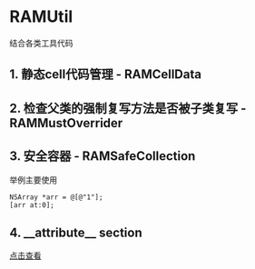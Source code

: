 # RAMUtil
结合各类工具代码

## 1. 静态cell代码管理 - RAMCellData

## 2. 检查父类的强制复写方法是否被子类复写 - RAMMustOverrider

## 3. 安全容器 - RAMSafeCollection
举例主要使用
```
NSArray *arr = @[@"1"];
[arr at:0];
```
## 4. \_\_attribute\_\_ section
[点击查看](https://github.com/RamboQiu/RAMUtil/blob/dev/RAMUtil/RAMExport/README.md)